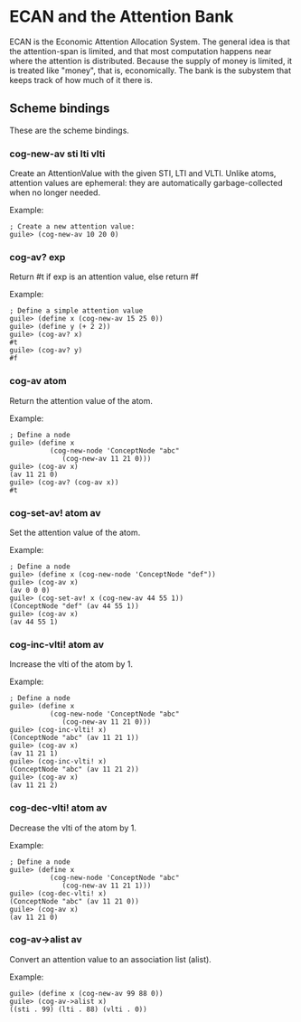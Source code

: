 
ECAN and the Attention Bank
===========================
ECAN is the Economic Attention Allocation System.  The general idea is
that the attention-span is limited, and that most computation happens
near where the attention is distributed. Because the supply of money is
limited, it is treated like "money", that is, economically. The bank
is the subystem that keeps track of how much of it there is.


Scheme bindings
---------------
These are the scheme bindings.

### cog-new-av sti lti vlti

Create an AttentionValue with the given STI, LTI and VLTI.
Unlike atoms, attention values are ephemeral: they are automatically
garbage-collected when no longer needed.

Example:

    ; Create a new attention value:
    guile> (cog-new-av 10 20 0)


### cog-av? exp

Return #t if exp is an attention value, else return #f

Example:

    ; Define a simple attention value
    guile> (define x (cog-new-av 15 25 0))
    guile> (define y (+ 2 2))
    guile> (cog-av? x)
    #t
    guile> (cog-av? y)
    #f

### cog-av atom

Return the attention value of the atom.

Example:

    ; Define a node
    guile> (define x
              (cog-new-node 'ConceptNode "abc"
                 (cog-new-av 11 21 0)))
    guile> (cog-av x)
    (av 11 21 0)
    guile> (cog-av? (cog-av x))
    #t

### cog-set-av! atom av
Set the attention value of the atom.

Example:

    ; Define a node
    guile> (define x (cog-new-node 'ConceptNode "def"))
    guile> (cog-av x)
    (av 0 0 0)
    guile> (cog-set-av! x (cog-new-av 44 55 1))
    (ConceptNode "def" (av 44 55 1))
    guile> (cog-av x)
    (av 44 55 1)

### cog-inc-vlti! atom av
Increase the vlti of the atom by 1.

Example:

    ; Define a node
    guile> (define x
              (cog-new-node 'ConceptNode "abc"
                 (cog-new-av 11 21 0)))
    guile> (cog-inc-vlti! x)
    (ConceptNode "abc" (av 11 21 1))
    guile> (cog-av x)
    (av 11 21 1)
    guile> (cog-inc-vlti! x)
    (ConceptNode "abc" (av 11 21 2))
    guile> (cog-av x)
    (av 11 21 2)

### cog-dec-vlti! atom av
Decrease the vlti of the atom by 1.

Example:

    ; Define a node
    guile> (define x
              (cog-new-node 'ConceptNode "abc"
                 (cog-new-av 11 21 1)))
    guile> (cog-dec-vlti! x)
    (ConceptNode "abc" (av 11 21 0))
    guile> (cog-av x)
    (av 11 21 0)

### cog-av->alist av
Convert an attention value to an association list (alist).

Example:

    guile> (define x (cog-new-av 99 88 0))
    guile> (cog-av->alist x)
    ((sti . 99) (lti . 88) (vlti . 0))
